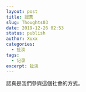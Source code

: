 ```yaml
---
layout: post
title: 認真
slug: Thoughts03
date: 2019-12-26 02:53
status: publish
author: Xuxx
categories: 
  - 扯淡
tags: 
  - 记录
excerpt: 扯淡
---
```

認真是我們參與這個社會的方式。

